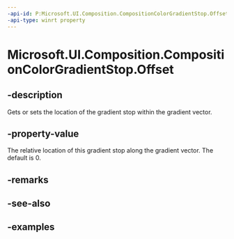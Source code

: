 ```yaml
---
-api-id: P:Microsoft.UI.Composition.CompositionColorGradientStop.Offset
-api-type: winrt property
---
```


<!-- Property syntax.
public float Offset { get;  set; }
-->

# Microsoft.UI.Composition.CompositionColorGradientStop.Offset

## -description

Gets or sets the location of the gradient stop within the gradient vector.

## -property-value

The relative location of this gradient stop along the gradient vector. The default is 0.

## -remarks

## -see-also

## -examples

